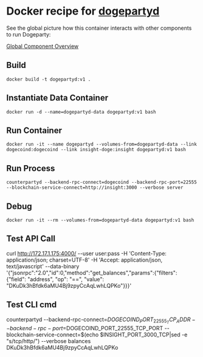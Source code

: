 # Docker recipe for [dogepartyd](https://github.com/dogeparty/dogepartyd)

See the global picture how this container interacts with other components to run Dogeparty:

[Global Component Overview](http://www.inkpad.io/1GMXYwxl4Q)


## Build

    docker build -t dogepartyd:v1 .


## Instantiate Data Container

    docker run -d --name=dogepartyd-data dogepartyd:v1 bash


## Run Container

    docker run -it --name dogepartyd --volumes-from=dogepartyd-data --link dogecoind:dogecoind --link insight-doge:insight dogepartyd:v1 bash


## Run Process

    counterpartyd --backend-rpc-connect=dogecoind --backend-rpc-port=22555 --blockchain-service-connect=http://insight:3000 --verbose server


## Debug

    docker run -it --rm --volumes-from=dogepartyd-data dogepartyd:v1 bash


## Test API Call

curl http://172.17.1.175:4000/ --user user:pass -H 'Content-Type: application/json; charset=UTF-8' -H 'Accept: application/json, text/javascript' --data-binary '{"jsonrpc":"2.0","id":0,"method":"get_balances","params":{"filters": {"field": "address", "op": "==", "value": "DKuDk3hBfdk6aMU4Bj9zpyCcAqLwhLQPKo"}}}'


## Test CLI cmd

counterpartyd --backend-rpc-connect=$DOGECOIND_PORT_22555_TCP_ADDR --backend-rpc-port=$DOGECOIND_PORT_22555_TCP_PORT --blockchain-service-connect=$(echo $INSIGHT_PORT_3000_TCP|sed -e "s/tcp/http/") --verbose balances DKuDk3hBfdk6aMU4Bj9zpyCcAqLwhLQPKo

